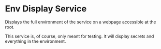# Env Display Service

Displays the full environment of the service on a webpage accessible at
the root.

This service is, of course, only meant for testing. It will display secrets
and everything in the environment.
